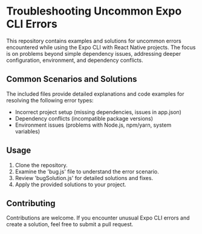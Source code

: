 # Troubleshooting Uncommon Expo CLI Errors

This repository contains examples and solutions for uncommon errors encountered while using the Expo CLI with React Native projects. The focus is on problems beyond simple dependency issues, addressing deeper configuration, environment, and dependency conflicts.

## Common Scenarios and Solutions

The included files provide detailed explanations and code examples for resolving the following error types:

- Incorrect project setup (missing dependencies, issues in app.json)
- Dependency conflicts (incompatible package versions)
- Environment issues (problems with Node.js, npm/yarn, system variables)

## Usage

1. Clone the repository.
2. Examine the 'bug.js' file to understand the error scenario.
3. Review 'bugSolution.js' for detailed solutions and fixes.
4. Apply the provided solutions to your project.

## Contributing

Contributions are welcome. If you encounter unusual Expo CLI errors and create a solution, feel free to submit a pull request.